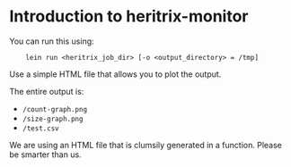# Introduction to heritrix-monitor

You can run this using:

		lein run <heritrix_job_dir> [-o <output_directory> = /tmp]

Use a simple HTML file that allows you to plot the output.

The entire output is:
<ul>
		<li><code><output_directory>/count-graph.png</code></li>
		<li><code><output_directory>/size-graph.png</code></li>
		<li><code><output_directory>/test.csv</code></li>
</ul>

We are using an HTML file that is clumsily generated in a function. Please be smarter than us.